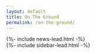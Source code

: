 ```yaml
---
layout: default
title: On The Ground
permalink: /on-the-ground/
---
```


<div class="fte-content-bg bg-otg-news visible-md visible-lg">
  <div class="container fte-content-bg-box-shadow"></div>
</div>
<div class="fte-content">
	<section class="section">
		<div class="container news-lead">
			<div class="row">
				<div class="col-md-8">
					{%- include news-lead.html -%}
				</div>
				<div class="col-md-4">
					{%- include sidebar-lead.html -%}
				</div>
			</div>
		</div>
	</section>
<div class="clearfix"></div>
<div class="container">
	<?php include ('inc/ticker-bar.php'); ?>

</div>

<br />

<div class="container"> 
  <div class="row">
    <div class="col-md-8">
      <?php include ('inc/news-featured.php'); ?>
    </div>
    <div class="col-md-4">
      <?php include ('inc/sidebar-events-next.php'); ?>
      <?php include ('inc/sidebar-events-more.php'); ?>
    </div>
  </div>
</div>

<br />

<?php include ('inc/ad-row.php'); ?>


<?php include ('inc/news-home.php'); ?>

<br />

<?php include ('inc/events-slider.php'); ?>

<br />

<?php include ('inc/news-home-2.php'); ?>

<?php include ('inc/social-media.php'); ?>

<?php include ('inc/subscribe-bar.php'); ?>

<?php include ('inc/footer.php'); ?>

</div>